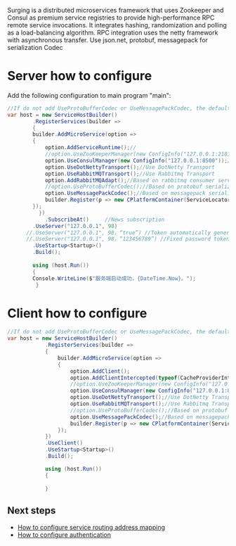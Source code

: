 Surging is a distributed microservices framework that uses Zookeeper and Consul as premium service registries to provide high-performance RPC remote service invocations. 
It integrates hashing, randomization and polling as a load-balancing algorithm. RPC integration uses the netty framework with asynchronous transfer. 
Use json.net, protobuf, messagepack for serialization Codec

Server how to configure
=============

Add the following configuration to main program "main":
```c#
//If do not add UseProtoBufferCodec or UseMessagePackCodec, the default json.net
var host = new ServiceHostBuilder()
	    .RegisterServices(builder =>
	    {
		builder.AddMicroService(option =>
		{
			option.AddServiceRuntime();//
			//option.UseZooKeeperManager(new ConfigInfo("127.0.0.1:2181")); //Use Zookeeper Manage
			option.UseConsulManager(new ConfigInfo("127.0.0.1:8500"));//Use Consul Manage
			option.UseDotNettyTransport();//Use DotNetty Transport
			option.UseRabbitMQTransport();//Use Rabbitmq Transport
			option.AddRabbitMQAdapt();//Based on rabbitmq consumer service  adapter
			//option.UseProtoBufferCodec();//Based on protobuf serialization codec
			option.UseMessagePackCodec();//Based on messagepack serialization codec
			builder.Register(p => new CPlatformContainer(ServiceLocator.Current));//Initialize the injection container
		});
	      })
			.SubscribeAt()     //News subscription
	    .UseServer("127.0.0.1", 98)
	  //.UseServer("127.0.0.1", 98，“true”) //Token automatically generated
	  //.UseServer("127.0.0.1", 98，“123456789”) //Fixed password token
	    .UseStartup<Startup>()
	    .Build();
               
	    using (host.Run())
	    {
		Console.WriteLine($"服务端启动成功，{DateTime.Now}。");
	     }
```
Client how to configure
=============
```c#
//If do not add UseProtoBufferCodec or UseMessagePackCodec, the default json.net
var host = new ServiceHostBuilder()
            .RegisterServices(builder =>
            {
                builder.AddMicroService(option =>
                {
                    option.AddClient();
                    option.AddClientIntercepted(typeof(CacheProviderInterceptor)); //Set the cache interceptor "CacheProviderInterceptor"
                    //option.UseZooKeeperManager(new ConfigInfo("127.0.0.1:2181"));//Use Zookeeper Manage
                    option.UseConsulManager(new ConfigInfo("127.0.0.1:8500"));//Use Consul Manage
                    option.UseDotNettyTransport();//Use DotNetty Transport
                    option.UseRabbitMQTransport();//Use Rabbitmq Transport
                    //option.UseProtoBufferCodec();//Based on protobuf serialization codec
                    option.UseMessagePackCodec();//Based on messagepack serialization codec
                    builder.Register(p => new CPlatformContainer(ServiceLocator.Current));//Initialize the injection container
                });
            })
            .UseClient()
            .UseStartup<Startup>()
            .Build();

            using (host.Run())
            {
              
            }
```


## Next steps

* [How to configure service routing address mapping]()
* [How to configure authentication]()
